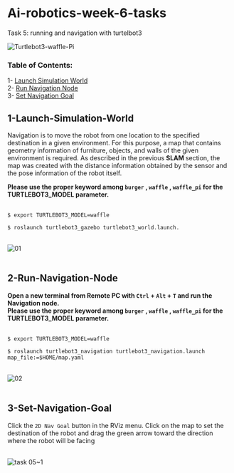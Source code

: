 # Ai-robotics-week-6-tasks
Task 5: running and navigation with turtelbot3

![Turtlebot3-waffle-Pi](https://user-images.githubusercontent.com/101488769/185805836-278ff90c-43ae-485b-98c9-51817b9aebf8.png)

### Table of Contents:
1- [Launch Simulation World](#1-Launch-Simulation-World) </br>
2- [Run Navigation Node](#2-Run-Navigation-Node) </br>
3- [Set Navigation Goal](#3-Set-Navigation-Goal) </br>

## 1-Launch-Simulation-World
Navigation is to move the robot from one location to the specified destination in a given environment. For this purpose, a map that contains geometry information of furniture, objects, and walls of the given environment is required. As described in the previous <b> SLAM </b> section, the map was created with the distance information obtained by the sensor and the pose information of the robot itself. </br>

<b> Please use the proper keyword among `burger` , `waffle` , `waffle_pi` for the TURTLEBOT3_MODEL parameter. </b> 
<br/>
<br/>

```$ export TURTLEBOT3_MODEL=waffle```

```$ roslaunch turtlebot3_gazebo turtlebot3_world.launch.```
</br>
</br>

![01](https://user-images.githubusercontent.com/101488769/185805169-475a2471-dc20-4f4f-a0a3-7b8c63eea5aa.png)
</br>
</br>


## 2-Run-Navigation-Node
<B> Open a new terminal from Remote PC with `Ctrl` + `Alt` + `T` and run the Navigation node. <br/>
Please use the proper keyword among `burger` , `waffle` , `waffle_pi` for the TURTLEBOT3_MODEL parameter. </b>
<br/>
<br/>

```$ export TURTLEBOT3_MODEL=waffle```

```$ roslaunch turtlebot3_navigation turtlebot3_navigation.launch map_file:=$HOME/map.yaml```
</br>
</br>

![02](https://user-images.githubusercontent.com/101488769/185805208-48f28fd6-b6d2-4b31-a107-7175e3ce4db1.png)
</br>
</br>


## 3-Set-Navigation-Goal
Click the `2D Nav Goal` button in the RViz menu. Click on the map to set the destination of the robot and drag the green arrow toward the direction where the robot will be facing
</br>
</br>

![task 05~1](https://user-images.githubusercontent.com/101488769/185805701-93c341f7-d1c7-48c6-b3f4-a1d942d1a21a.gif)
</br>
</br>
